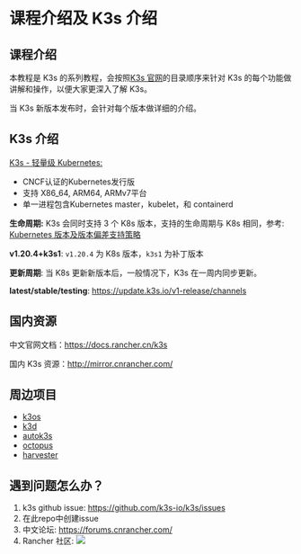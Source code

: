 # 课程介绍及 K3s 介绍

## 课程介绍

本教程是 K3s 的系列教程，会按照[K3s 官网](https://docs.rancher.cn/k3s/)的目录顺序来针对 K3s 的每个功能做讲解和操作，以便大家更深入了解 K3s。

当 K3s 新版本发布时，会针对每个版本做详细的介绍。

## K3s 介绍

[K3s - 轻量级 Kubernetes:](https://docs.rancher.cn/docs/k3s/_index)
- CNCF认证的Kubernetes发行版
- 支持 X86_64, ARM64, ARMv7平台
- 单一进程包含Kubernetes master，kubelet，和 containerd


**生命周期:** K3s 会同时支持 3 个 K8s 版本，支持的生命周期与 K8s 相同，参考: [Kubernetes 版本及版本偏差支持策略](https://kubernetes.io/zh/docs/setup/release/version-skew-policy/)

**v1.20.4+k3s1**: `v1.20.4` 为 K8s 版本，`k3s1` 为补丁版本

**更新周期**: 当 K8s 更新新版本后，一般情况下，K3s 在一周内同步更新。

**latest/stable/testing**: https://update.k3s.io/v1-release/channels

## 国内资源

中文官网文档：https://docs.rancher.cn/k3s

国内 K3s 资源：http://mirror.cnrancher.com/

## 周边项目

- [k3os](https://github.com/rancher/k3os)
- [k3d](https://github.com/rancher/k3d)
- [autok3s](https://github.com/cnrancher/autok3s)
- [octopus](https://github.com/cnrancher/octopus)
- [harvester](https://github.com/rancher/harvester)

## 遇到问题怎么办？

1. k3s github issue: https://github.com/k3s-io/k3s/issues
2. 在此repo中创建issue
3. 中文论坛: https://forums.cnrancher.com/
4. Rancher 社区:
![](https://tva1.sinaimg.cn/large/008eGmZEly1go02ru4c4yj30r60e4wi5.jpg)